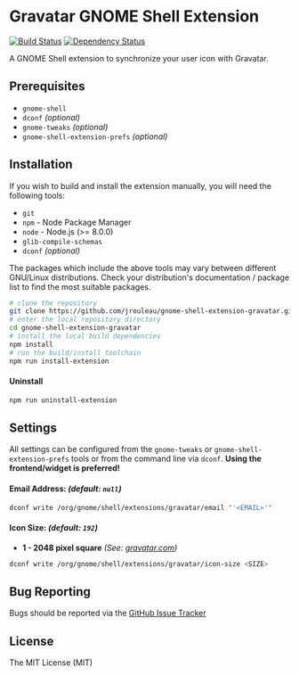 # Gravatar GNOME Shell Extension
[![Build Status][travis-image]][travis-url] [![Dependency Status][deps-image]][deps-url]

A GNOME Shell extension to synchronize your user icon with Gravatar.

## Prerequisites
* `gnome-shell`
* `dconf` _(optional)_
* `gnome-tweaks` _(optional)_
* `gnome-shell-extension-prefs` _(optional)_

## Installation

If you wish to build and install the extension manually, you will need the following tools:
* `git`
* `npm` - Node Package Manager
* `node` - Node.js (>= 8.0.0)
* `glib-compile-schemas`
* `dconf` _(optional)_

The packages which include the above tools may vary between different GNU/Linux distributions. Check your distribution's documentation / package list to find the most suitable packages.

```bash
# clone the repository
git clone https://github.com/jrouleau/gnome-shell-extension-gravatar.git
# enter the local repository directory
cd gnome-shell-extension-gravatar
# install the local build dependencies
npm install
# run the build/install toolchain
npm run install-extension
```

#### Uninstall
```bash
npm run uninstall-extension
```

## Settings
All settings can be configured from the `gnome-tweaks` or `gnome-shell-extension-prefs` tools or from the command line via `dconf`. **Using the frontend/widget is preferred!**

#### Email Address: _(default: `null`)_
```bash
dconf write /org/gnome/shell/extensions/gravatar/email "'<EMAIL>'"
```

#### Icon Size: _(default: `192`)_
* **1 - 2048 pixel square** _(See: [gravatar.com](https://en.gravatar.com/site/implement/images/#size))_

```bash
dconf write /org/gnome/shell/extensions/gravatar/icon-size <SIZE>
```

## Bug Reporting
Bugs should be reported via the [GitHub Issue Tracker](https://github.com/jrouleau/gnome-shell-extension-gravatar/issues)

## License
The MIT License (MIT)


[travis-url]: https://travis-ci.org/jrouleau/gnome-shell-extension-gravatar
[travis-image]: http://img.shields.io/travis/jrouleau/gnome-shell-extension-gravatar/master.svg

[deps-url]: https://david-dm.org/jrouleau/gnome-shell-extension-gravatar
[deps-image]: https://img.shields.io/david/dev/jrouleau/gnome-shell-extension-gravatar.svg
